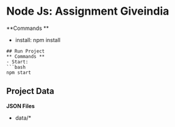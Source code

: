 # Node Js: Assignment Giveindia

**Commands **
- install: 
 npm install
```
## Run Project
** Commands **
- Start: 
```bash
npm start
```
## Project Data

**JSON Files**
- data/*